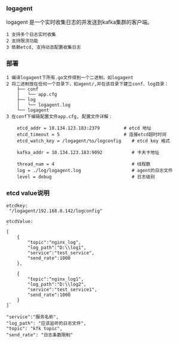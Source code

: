 ### logagent

logagent 是一个实时收集日志的并发送到kafka集群的客户端。

    1 支持多个日志实时收集
    2 支持限流功能
    3 依赖etcd, 支持动态配置收集日志

### 部署
    1 编译logagent下所有.go文件得到一个二进制，如logagent
    2 将二进制放在任何一个目录下，如agent/,并在该目录下建立conf、log目录：
        ├── conf
        │   └── app.cfg
        ├── log
        │   └── logagent.log
        └── logagent
    3 在conf下编辑配置文件app.cfg, 配置文件详解：

        etcd_addr = 10.134.123.183:2379         # etcd 地址
        etcd_timeout = 5                        # 连接etcd超时时间
        etcd_watch_key = /logagent/%s/logconfig    # etcd key 格式

        kafka_addr = 10.134.123.183:9092           # 卡夫卡地址

        thread_num = 4                             # 线程数
        log = ./log/logagent.log                   # agent的日志文件
        level = debug                              # 日志级别


### etcd value说明
	etcdkey:
	 "/logagent/192.168.0.142/logconfig"

    etcdValue:
	`
	[
		{
			"topic":"nginx_log",
			"log_path":"D:\\log1",
			"service":"test_service",
			"send_rate":1000
		},
			
		{
			"topic":"nginx_log1",
			"log_path":"D:\\log2",
			"service":"test_service1",
			"send_rate":1000
		}
	]`

    "service":"服务名称",        
    "log_path": "应该监听的日志文件",   
    "topic": "kfk topic",
    "send_rate": "日志条数限制"
